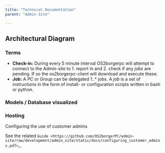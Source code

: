 ```yaml
---
title: "Technical Documentation"
parent: "Admin Site"

---
```

## Architectural Diagram

### Terms

* **Check-in:** During every 5 minute interval OS2borgerpc will attempt to connect to the Admin-site to 1. report in and 2. check if any *jobs* are pending. If so the os2borgerpc-client will download and execute these.
* **Job:** A *PC* or *Group* can be delegated 1..* jobs. A *job* is a set of instructions in the form of install- or configuration scripts written in bash or python.



### Models / Database visualized


### Hosting

Configuring the use of customer admins


See the related
`Guide <https://github.com/OS2borgerPC/admin-site/raw/development/admin_site/static/docs/configuring_customer_admins.pdf>`_.
